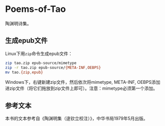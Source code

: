 # Poems-of-Tao

陶渊明诗集。

## 生成epub文件

Linux下用`zip`命令生成epub文件：

```bash
zip tao.zip epub-source/mimetype
zip -r tao.zip epub-source/{META-INF,OEBPS}
mv tao.{zip,epub}
```

Windows下，右键新建zip文件，然后依次将mimetype, META-INF, OEBPS添加进zip文件（将它们拖放到zip文件上即可）。注意：mimetype必须第一个添加。

## 参考文本

本书的文本参考自《陶渊明集（逯钦立校注）》，中华书局1979年5月出版。
